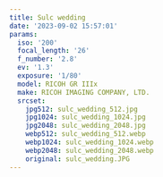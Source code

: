 ```yaml
---
title: Sulc wedding
date: '2023-09-02 15:57:01'
params:
  iso: '200'
  focal_length: '26'
  f_number: '2.8'
  ev: '1.3'
  exposure: '1/80'
  model: RICOH GR IIIx
  make: RICOH IMAGING COMPANY, LTD.
  srcset:
    jpg512: sulc_wedding_512.jpg
    jpg1024: sulc_wedding_1024.jpg
    jpg2048: sulc_wedding_2048.jpg
    webp512: sulc_wedding_512.webp
    webp1024: sulc_wedding_1024.webp
    webp2048: sulc_wedding_2048.webp
    original: sulc_wedding.JPG
---
```

